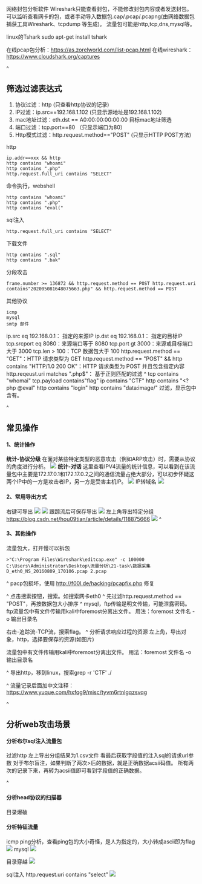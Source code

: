 网络封包分析软件
Wireshark只能查看封包，不能修改封包内容或者发送封包。
可以监听查看网卡的包，或者手动导入数据包.cap/.pcap/.pcapng(由网络数据包捕获工具Wireshark、tcpdump 等生成)。
流量包可能是http,tcp,dns,mysql等。

linux的Tshark
sudo apt-get install tshark

在线pcap包分析：<https://as.zorelworld.com/list-pcap.html>
在线wireshark：https://www.cloudshark.org/captures

^
## **筛选过滤表达式**
1. 协议过滤：http (只查看http协议的记录)
2. IP过滤：ip.src==192.168.1.102 (只显示源地址是192.168.1.102)
3. mac地址过滤：eth.dst == A0:00:00:00:00:00 目标mac地址筛选 
4. 端口过滤：tcp.port==80 （只显示端口为80）
5. Http模式过滤：http.request.method=="POST" (只显示HTTP POST方法) 

http
```
ip.addr==xxx && http
http contains "whoami"
http contains ".php"
http.request.full_uri contains "SELECT"
```
命令执行，webshell
```
http contains "whoami"
http contains ".php"
http contains "eval("
```
sql注入
```
http.request.full_uri contains "SELECT"
```
下载文件
```
http contains ".sql"
http contains ".bak"
```
分段攻击
```
frame.number >= 136872 && http.request.method == POST http.request.uri contains"202005081648075663.php" && http.request.method == POST
```
其他协议
```
icmp
mysql
smtp 邮件
```
ip.src eq 192.168.0.1： 指定的来源IP
ip.dst eq 192.168.0.1： 指定的目标IP 
tcp.srcport eq 8080：来源端口等于 8080
tcp.port gt 3000：来源或目标端口大于 3000 
tcp.len > 100：TCP 数据包大于 100 
http.request.method == "GET"：HTTP 请求类型为 GET 
http.request.method == "POST" && http contains "HTTP/1.0 200 OK"：HTTP 请求类型为 POST 并且包含指定内容
http.reqeust.uri matches ".php$"： 基于正则匹配的过滤
^
tcp contains "whomai"
tcp.payload contains"flag"
ip contains "CTF"
http contains "<?php @eval"
http contains "login"
http contains "data:image/"
过滤，显示包中含有。


^
## **常见操作**
#### **1、统计操作**
**统计-协议分级**
在面对某些特定类型的恶意攻击（例如ARP攻击）时，需要从协议的角度进行分析。
![](.topwrite/assets/image_1729043664736.png)
**统计-对话**
这里查看IPV4流量的统计信息，可以看到在该流量包中主要是172.17.0.1和172.17.0.2之间的通信流量占绝大部分，可以初步怀疑这两个IP中的一方是攻击者IP，另一方是受害主机IP。
![](.topwrite/assets/image_1729042592994.png)
IP转域名
![](.topwrite/assets/image_1729044053724.png)

#### **2、常用导出方式**
右键可导出
![](.topwrite/assets/image_1729043720157.png)
![](.topwrite/assets/image_1729043757390.png)
跟踪流后可保存导出
![](.topwrite/assets/image_1729043883235.png)
左上角导出特定分组
<https://blog.csdn.net/hou09tian/article/details/118875666>
![](.topwrite/assets/image_1729044316506.png)
^
#### **3、其他操作**
流量包大，打开慢可以拆包
```
>"C:\Program Files\Wireshark\editcap.exe" -c 100000 C:\Users\Administrator\Desktop\流量分析\21-task\数据采集D_eth0_NS_20160809_170106.pcap 2.pcap
```


^
pacp包损坏，使用 http://f00l.de/hacking/pcapfix.php 修复

^
点击搜索按钮，搜索。如搜索网卡eth0
^
先过滤http.request.method == "POST"，再按数据包大小排序
^
mysql，ftp传输是明文传输，可能泄露密码。
ftp流量包中有文件传输用kali中foremost分离出文件。
用法：foremost 文件名 -o 输出目录名


右击-追踪流-TCP流，搜索flag。
^
分析请求响应过程的资源
左上角，导出对象，http，选择要保存的资源(如图片)

流量包中有文件传输用kali中foremost分离出文件。
用法：foremost 文件名 -o 输出目录名

^
导出http，移到linux，搜索grep -r 'CTF' ./

^
流量记录后面加中文注释：
<https://www.yuque.com/hxfqg9/misc/tyvm6rtnlgqzsvqg>










^
## **分析web攻击场景**
#### **分析布尔sql注入流量包**
过滤http
左上导出分组结果为1.csv文件
看最后获取字段值的注入sql的请求url参数
对于布尔盲注，如果判断了两次>后的数据，就是正确数据acsii码值。
所有两次的记录下来，再转为acsii值即可看到字段值的正确数据。


^
#### **分析head协议的扫描器**
目录爆破

#### **分析特征流量**
icmp
ping分析，查看ping包的大小奇怪，是人为指定的，大小转成ascii即为flag
![](.topwrite/assets/image_1729044694438.png)
mysql
![](.topwrite/assets/image_1729044515690.png)

目录穿越
![](.topwrite/assets/image_1729044580893.png)

sql注入
http.request.uri contains "select"
![](.topwrite/assets/image_1729044627557.png)